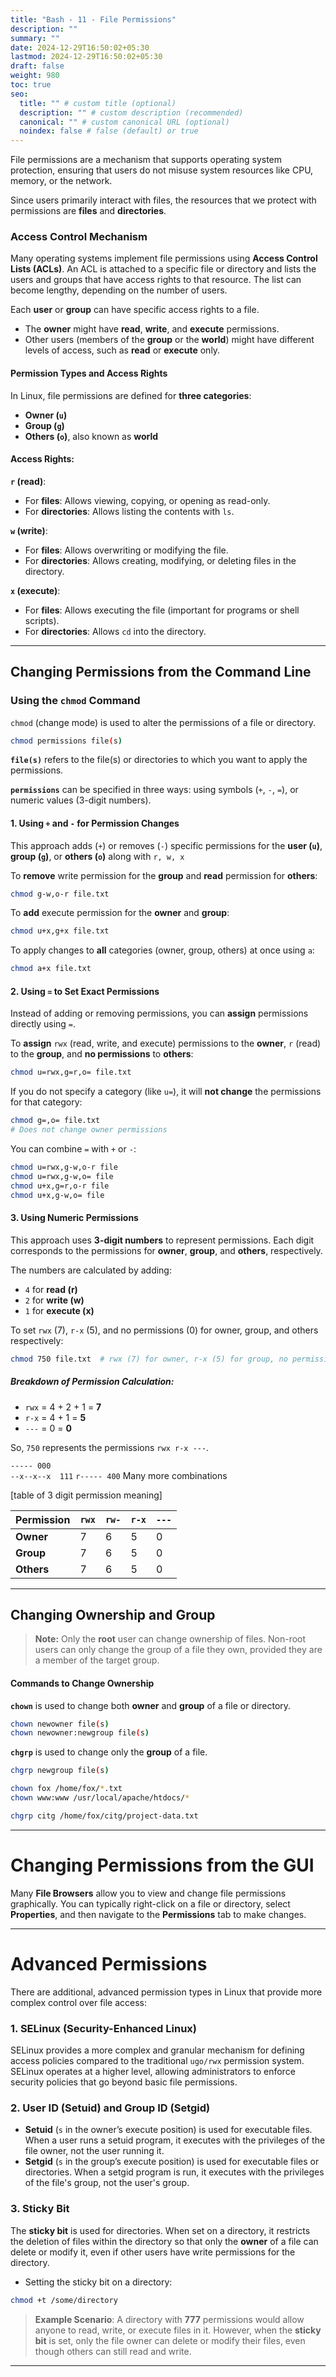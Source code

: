 ```yaml
---
title: "Bash - 11 - File Permissions"
description: ""
summary: ""
date: 2024-12-29T16:50:02+05:30
lastmod: 2024-12-29T16:50:02+05:30
draft: false
weight: 980
toc: true
seo:
  title: "" # custom title (optional)
  description: "" # custom description (recommended)
  canonical: "" # custom canonical URL (optional)
  noindex: false # false (default) or true
---
```




File permissions are a mechanism that supports operating system protection, ensuring that users do not misuse system resources like CPU, memory, or the network. 

Since users primarily interact with files, the resources that we protect with permissions are **files** and **directories**.

### **Access Control Mechanism**

Many operating systems implement file permissions using **Access Control Lists (ACLs)**. An ACL is attached to a specific file or directory and lists the users and groups that have access rights to that resource. The list can become lengthy, depending on the number of users.

Each **user** or **group** can have specific access rights to a file.
- The **owner** might have **read**, **write**, and **execute** permissions.
- Other users (members of the **group** or the **world**) might have different levels of access, such as **read** or **execute** only.

#### **Permission Types and Access Rights**

In Linux, file permissions are defined for **three categories**:
- **Owner (`u`)**
- **Group (`g`)**
- **Others (`o`)**, also known as **world**

#### **Access Rights**:

**`r` (read)**:
- For **files**: Allows viewing, copying, or opening as read-only.
- For **directories**: Allows listing the contents with `ls`.

**`w` (write)**:
- For **files**: Allows overwriting or modifying the file.
- For **directories**: Allows creating, modifying, or deleting files in the directory.

**`x` (execute)**:
- For **files**: Allows executing the file (important for programs or shell scripts).
- For **directories**: Allows `cd` into the directory.

---

## **Changing Permissions from the Command Line**


### **Using the `chmod` Command**

`chmod` (change mode) is used to alter the permissions of a file or directory.

```bash {frame="none"}
chmod permissions file(s)
```
**`file(s)`** refers to the file(s) or directories to which you want to apply the permissions.

**`permissions`** can be specified in three ways: 
using symbols (`+`, `-`, `=`), or numeric values (3-digit numbers).


#### **1. Using `+` and `-` for Permission Changes**
This approach adds (`+`) or removes (`-`) specific permissions for the **user (`u`)**, **group (`g`)**, or **others (`o`)** along with `r, w, x`

To **remove** write permission for the **group** and **read** permission for **others**:
```bash {frame="none"}
chmod g-w,o-r file.txt
```

To **add** execute permission for the **owner** and **group**:
```bash {frame="none"}
chmod u+x,g+x file.txt
```

To apply changes to **all** categories (owner, group, others) at once using `a`:
```bash {frame="none"}
chmod a+x file.txt
```


#### **2. Using `=` to Set Exact Permissions**

Instead of adding or removing permissions, you can **assign** permissions directly using `=`.

To **assign** `rwx` (read, write, and execute) permissions to the **owner**, `r` (read) to the **group**, and **no permissions** to **others**:
```bash {frame="none"}
chmod u=rwx,g=r,o= file.txt
```

If you do not specify a category (like `u=`), it will **not change** the permissions for that category:
```bash {frame="none"}
chmod g=,o= file.txt  
# Does not change owner permissions
```

You can combine `=` with `+` or `-`:
```bash {frame="none"}
chmod u=rwx,g-w,o-r file
chmod u=rwx,g-w,o= file
chmod u+x,g=r,o-r file
chmod u+x,g-w,o= file
```

#### **3. Using Numeric Permissions**

This approach uses **3-digit numbers** to represent permissions. Each digit corresponds to the permissions for **owner**, **group**, and **others**, respectively.

The numbers are calculated by adding:
- `4` for **read (r)**
- `2` for **write (w)**
- `1` for **execute (x)**

To set `rwx` (7), `r-x` (5), and no permissions (0) for owner, group, and others respectively:
```bash {frame="none"}
chmod 750 file.txt  # rwx (7) for owner, r-x (5) for group, no permissions (0) for others
```

##### Breakdown of Permission Calculation:
- `rwx` = 4 + 2 + 1 = **7**
- `r-x` = 4 + 1 = **5**
- `---` = 0 = **0**

So, `750` represents the permissions `rwx r-x ---`.

`----- 000`    
`--x--x--x  111`
`r----- 400` Many more combinations

[table of 3 digit permission meaning]


| Permission | `rwx` | `rw-` | `r-x` | `---` |
| ---------- | ----- | ----- | ----- | ----- |
| **Owner**  | 7     | 6     | 5     | 0     |
| **Group**  | 7     | 6     | 5     | 0     |
| **Others** | 7     | 6     | 5     | 0     |


---


## **Changing Ownership and Group**


> **Note:** Only the **root** user can change ownership of files. Non-root users can only change the group of a file they own, provided they are a member of the target group.

#### **Commands to Change Ownership**

**`chown`** is used to change both **owner** and **group** of a file or directory.
```bash {frame="none"}
chown newowner file(s)
chown newowner:newgroup file(s)
```

**`chgrp`** is used to change only the **group** of a file.
```bash {frame="none"}
chgrp newgroup file(s)
```

```bash {frame="none"}
chown fox /home/fox/*.txt
chown www:www /usr/local/apache/htdocs/*

chgrp citg /home/fox/citg/project-data.txt
```

---

# **Changing Permissions from the GUI**

Many **File Browsers** allow you to view and change file permissions graphically. You can typically right-click on a file or directory, select **Properties**, and then navigate to the **Permissions** tab to make changes.

---

# **Advanced Permissions**

There are additional, advanced permission types in Linux that provide more complex control over file access:

### **1. SELinux (Security-Enhanced Linux)**

SELinux provides a more complex and granular mechanism for defining access policies compared to the traditional `ugo/rwx` permission system. SELinux operates at a higher level, allowing administrators to enforce security policies that go beyond basic file permissions.

### **2. User ID (Setuid) and Group ID (Setgid)**

- **Setuid** (`s` in the owner’s execute position) is used for executable files. When a user runs a setuid program, it executes with the privileges of the file owner, not the user running it.
- **Setgid** (`s` in the group’s execute position) is used for executable files or directories. When a setgid program is run, it executes with the privileges of the file's group, not the user's group.

### **3. Sticky Bit**

The **sticky bit** is used for directories. When set on a directory, it restricts the deletion of files within the directory so that only the **owner** of a file can delete or modify it, even if other users have write permissions for the directory.

- Setting the sticky bit on a directory:
```bash {frame="none"}
chmod +t /some/directory
```


> **Example Scenario**: A directory with **777** permissions would allow anyone to read, write, or execute files in it. However, when the **sticky bit** is set, only the file owner can delete or modify their files, even though others can still read and write.

---

